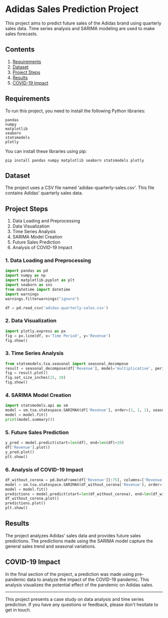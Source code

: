 # Adidas Sales Prediction Project

This project aims to predict future sales of the Adidas brand using quarterly sales data. Time series analysis and SARIMA modeling are used to make sales forecasts.

## Contents

1. [Requirements](#requirements)
2. [Dataset](#dataset)
3. [Project Steps](#project-steps)
4. [Results](#results)
5. [COVID-19 Impact](#covid-19-impact)

## Requirements

To run this project, you need to install the following Python libraries:

```
pandas
numpy
matplotlib
seaborn
statsmodels
plotly
```

You can install these libraries using pip:

```
pip install pandas numpy matplotlib seaborn statsmodels plotly
```

## Dataset

The project uses a CSV file named 'adidas-quarterly-sales.csv'. This file contains Adidas' quarterly sales data.

## Project Steps

1. Data Loading and Preprocessing
2. Data Visualization
3. Time Series Analysis
4. SARIMA Model Creation
5. Future Sales Prediction
6. Analysis of COVID-19 Impact

### 1. Data Loading and Preprocessing

```python
import pandas as pd
import numpy as np
import matplotlib.pyplot as plt
import seaborn as sns
from datetime import datetime
import warnings
warnings.filterwarnings("ignore")

df = pd.read_csv('adidas-quarterly-sales.csv')
```

### 2. Data Visualization

```python
import plotly.express as px
fig = px.line(df, x='Time Period', y='Revenue')
fig.show()
```

### 3. Time Series Analysis

```python
from statsmodels.tsa.seasonal import seasonal_decompose
result = seasonal_decompose(df['Revenue'], model='multiplicative', period=30)
fig = result.plot()
fig.set_size_inches(15, 10)
fig.show()
```

### 4. SARIMA Model Creation

```python
import statsmodels.api as sm
model = sm.tsa.statespace.SARIMAX(df['Revenue'], order=(1, 1, 1), seasonal_order=(1, 1, 1, 12))
model = model.fit()
print(model.summary())
```

### 5. Future Sales Prediction

```python
y_pred = model.predict(start=len(df), end=len(df)+20)
df['Revenue'].plot()
y_pred.plot()
plt.show()
```

### 6. Analysis of COVID-19 Impact

```python
df_without_corona = pd.DataFrame(df['Revenue'][:75], columns=['Revenue'])
model = sm.tsa.statespace.SARIMAX(df_without_corona['Revenue'], order=(1, 1, 1), seasonal_order=(1, 1, 1, 12))
model = model.fit()
predictions = model.predict(start=len(df_without_corona), end=len(df_without_corona)+20)
df_without_corona.plot()
predictions.plot()
plt.show()
```

## Results

The project analyzes Adidas' sales data and provides future sales predictions. The predictions made using the SARIMA model capture the general sales trend and seasonal variations.

## COVID-19 Impact

In the final section of the project, a prediction was made using pre-pandemic data to analyze the impact of the COVID-19 pandemic. This analysis visualizes the potential effect of the pandemic on Adidas sales.

---

This project presents a case study on data analysis and time series prediction. If you have any questions or feedback, please don't hesitate to get in touch.
